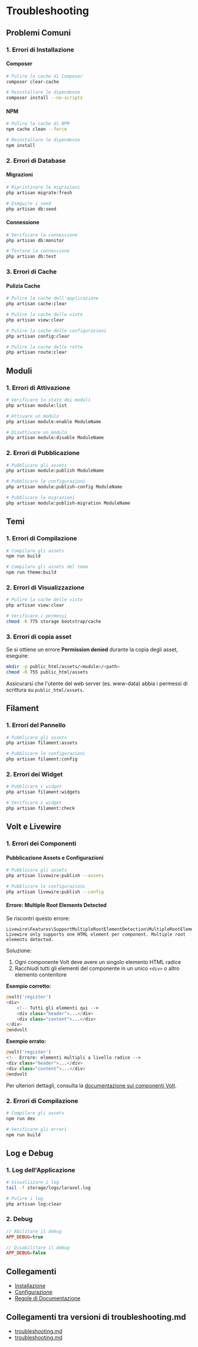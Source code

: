 # Troubleshooting

## Problemi Comuni

### 1. Errori di Installazione

#### Composer
```bash
# Pulire la cache di Composer
composer clear-cache

# Reinstallare le dipendenze
composer install --no-scripts
```

#### NPM
```bash
# Pulire la cache di NPM
npm cache clean --force

# Reinstallare le dipendenze
npm install
```

### 2. Errori di Database

#### Migrazioni
```bash
# Ripristinare le migrazioni
php artisan migrate:fresh

# Eseguire i seed
php artisan db:seed
```

#### Connessione
```bash
# Verificare la connessione
php artisan db:monitor

# Testare la connessione
php artisan db:test
```

### 3. Errori di Cache

#### Pulizia Cache
```bash
# Pulire la cache dell'applicazione
php artisan cache:clear

# Pulire la cache delle viste
php artisan view:clear

# Pulire la cache delle configurazioni
php artisan config:clear

# Pulire la cache delle rotte
php artisan route:clear
```

## Moduli

### 1. Errori di Attivazione
```bash
# Verificare lo stato dei moduli
php artisan module:list

# Attivare un modulo
php artisan module:enable ModuleName

# Disattivare un modulo
php artisan module:disable ModuleName
```

### 2. Errori di Pubblicazione
```bash
# Pubblicare gli assets
php artisan module:publish ModuleName

# Pubblicare le configurazioni
php artisan module:publish-config ModuleName

# Pubblicare le migrazioni
php artisan module:publish-migration ModuleName
```

## Temi

### 1. Errori di Compilazione
```bash
# Compilare gli assets
npm run build

# Compilare gli assets del tema
npm run theme:build
```

### 2. Errori di Visualizzazione
```bash
# Pulire la cache delle viste
php artisan view:clear

# Verificare i permessi
chmod -R 775 storage bootstrap/cache
```

### 3. Errori di copia asset
Se si ottiene un errore **Permission denied** durante la copia degli asset, eseguire:
```bash
mkdir -p public_html/assets/<module>/<path>
chmod -R 755 public_html/assets
```
Assicurarsi che l'utente del web server (es. www-data) abbia i permessi di scrittura su `public_html/assets`.

## Filament

### 1. Errori del Pannello
```bash
# Pubblicare gli assets
php artisan filament:assets

# Pubblicare le configurazioni
php artisan filament:config
```

### 2. Errori dei Widget
```bash
# Pubblicare i widget
php artisan filament:widgets

# Verificare i widget
php artisan filament:check
```

## Volt e Livewire

### 1. Errori dei Componenti

#### Pubblicazione Assets e Configurazioni
```bash
# Pubblicare gli assets
php artisan livewire:publish --assets

# Pubblicare le configurazioni
php artisan livewire:publish --config
```

#### Errore: Multiple Root Elements Detected

Se riscontri questo errore:
```
Livewire\Features\SupportMultipleRootElementDetection\MultipleRootElementsDetectedException
Livewire only supports one HTML element per component. Multiple root elements detected.
```

Soluzione:
1. Ogni componente Volt deve avere un singolo elemento HTML radice
2. Racchiudi tutti gli elementi del componente in un unico `<div>` o altro elemento contenitore

**Esempio corretto:**
```php
@volt('register')
<div>
    <!-- Tutti gli elementi qui -->
    <div class="header">...</div>
    <div class="content">...</div>
</div>
@endvolt
```

**Esempio errato:**
```php
@volt('register')
<!-- Errore: elementi multipli a livello radice -->
<div class="header">...</div>
<div class="content">...</div>
@endvolt
```

Per ulteriori dettagli, consulta la [documentazione sui componenti Volt](../../Themes/One/docs/volt-components.md).

### 2. Errori di Compilazione
```bash
# Compilare gli assets
npm run dev

# Verificare gli errori
npm run build
```

## Log e Debug

### 1. Log dell'Applicazione
```bash
# Visualizzare i log
tail -f storage/logs/laravel.log

# Pulire i log
php artisan log:clear
```

### 2. Debug
```php
// Abilitare il debug
APP_DEBUG=true

// Disabilitare il debug
APP_DEBUG=false
```

## Collegamenti

- [Installazione](installation.md)
- [Configurazione](configuration.md)
- [Regole di Documentazione](documentation-rules.md) 

## Collegamenti tra versioni di troubleshooting.md
* [troubleshooting.md](../../../Xot/docs/troubleshooting.md)
* [troubleshooting.md](../../../Cms/docs/frontoffice/troubleshooting.md)

